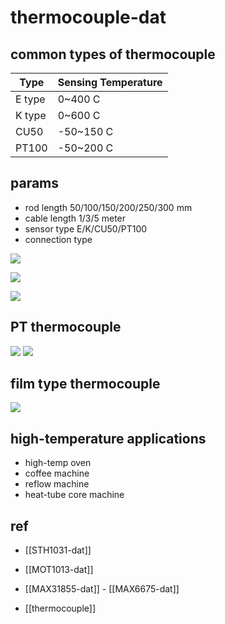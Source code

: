 # thermocouple-dat

## common types of thermocouple

| Type   | Sensing Temperature |
| ------ | ------------------- |
| E type | 0~400 C             |
| K type | 0~600 C             |
| CU50   | -50~150 C           |
| PT100  | -50~200 C           |

## params

- rod length 50/100/150/200/250/300 mm
- cable length 1/3/5 meter
- sensor type E/K/CU50/PT100
- connection type 


![](2023-10-08-15-38-37.png)

![](2023-10-08-15-38-48.png)

![](2023-10-08-15-42-49.png)

## PT thermocouple 

![](2023-10-08-15-43-32.png)
![](2023-10-08-15-43-46.png)

## film type thermocouple 

![](2023-10-08-15-47-03.png)


## high-temperature applications 

- high-temp oven 
- coffee machine 
- reflow machine
- heat-tube core machine 


## ref

- [[STH1031-dat]]

- [[MOT1013-dat]]

- [[MAX31855-dat]] - [[MAX6675-dat]]

- [[thermocouple]]
